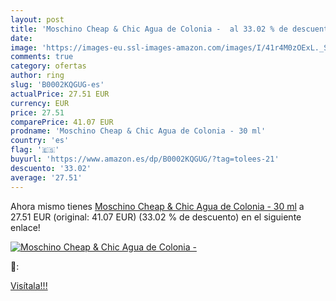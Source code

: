 ```yaml
---
layout: post
title: 'Moschino Cheap & Chic Agua de Colonia -  al 33.02 % de descuento'
date: 
image: 'https://images-eu.ssl-images-amazon.com/images/I/41r4M0zOExL._SL200_.jpg'
comments: true
category: ofertas
author: ring
slug: 'B0002KQGUG-es'
actualPrice: 27.51 EUR
currency: EUR
price: 27.51
comparePrice: 41.07 EUR
prodname: 'Moschino Cheap & Chic Agua de Colonia - 30 ml'
country: 'es'
flag: '🇪🇸'
buyurl: 'https://www.amazon.es/dp/B0002KQGUG/?tag=tolees-21'
descuento: '33.02'
average: '27.51'
---
```


Ahora mismo tienes [Moschino Cheap & Chic Agua de Colonia - 30 ml](https://www.amazon.es/dp/B0002KQGUG/?tag=tolees-21) a 27.51 EUR (original: 41.07 EUR) (33.02 %  de descuento) en el siguiente enlace!

[![Moschino Cheap & Chic Agua de Colonia - ](https://images-eu.ssl-images-amazon.com/images/I/41r4M0zOExL._SL200_.jpg)](https://www.amazon.es/dp/B0002KQGUG/?tag=tolees-21)

🔎:


[Visítala!!!](https://www.amazon.es/dp/B0002KQGUG/?tag=tolees-21)
